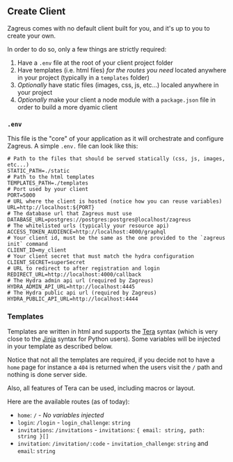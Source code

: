 ## Create Client

Zagreus comes with no default client built for you, and it's up to you to create your own.

In order to do so, only a few things are strictly required:

1. Have a `.env` file at the root of your client project folder
2. Have templates (i.e. html files) _for the routes you need_ located anywhere in your project (typically in a `templates` folder)
3. _Optionally_ have static files (images, css, js, etc...) localed anywhere in your project
4. _Optionally_ make your client a node module with a `package.json` file in order to build a more dyamic client

### `.env`

This file is the "core" of your application as it will orchestrate and configure Zagreus. A simple `.env.` file can look like this:

```env
# Path to the files that should be served statically (css, js, images, etc...)
STATIC_PATH=./static
# Path to the html templates
TEMPLATES_PATH=./templates
# Port used by your client
PORT=5000
# URL where the client is hosted (notice how you can reuse variables)
URL=http://localhost:${PORT}
# The database url that Zagreus must use
DATABASE_URL=postgres://postgres:postgres@localhost/zagreus
# The whitelisted urls (typically your resource api)
ACCESS_TOKEN_AUDIENCE=http://localhost:4000/graphql
# Your client id, must be the same as the one provided to the `zagreus init` command
CLIENT_ID=my_client
# Your client secret that must match the hydra configuration
CLIENT_SECRET=superSecret
# URL to redirect to after registration and login
REDIRECT_URL=http://localhost:4000/callback
# The Hydra admin api url (required by Zagreus)
HYDRA_ADMIN_API_URL=http://localhost:4445
# The Hydra public api url (required by Zagreus)
HYDRA_PUBLIC_API_URL=http://localhost:4444
```

### Templates

Templates are written in html and supports the [Tera](https://tera.netlify.app/) syntax (which is very close to the [Jinja](https://jinja.palletsprojects.com) syntax for Python users). Some variables will be injected in your template as described below.

Notice that not all the templates are required, if you decide not to have a `home` page for instance a `404` is returned when the users visit the `/` path and nothing is done server side.

Also, all features of Tera can be used, including macros or layout.

Here are the available routes (as of today):

- `home`: `/` - _No variables injected_
- `login`: `/login` - `login_challenge`: `string`
- `invitations`: `/invitations` - `invitations`: `{ email: string, path: string }[]`
- `invitation`: `/invitation/:code` - `invitation_challenge`: `string` and `email`: `string`
